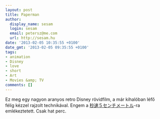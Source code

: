 ```yaml
---
layout: post
title: Paperman
author:
  display_name: sesam
  login: sesam
  email: petersz@me.com
  url: http://sesam.hu
date: '2013-02-05 10:35:55 +0100'
date_gmt: '2013-02-05 09:35:55 +0100'
tags:
- animation
- Disney
- love
- short
- Art
- Movies &amp; TV
comments: []
---
```


Ez meg egy nagyon aranyos retro Disney rövidfilm, a már kihalóban léfő félig kézzel rajzolt technikával. Engem a [秒速５センチメートル](http://www.imdb.com/title/tt0983213)-ra emlékeztetett. Csak hat perc.
